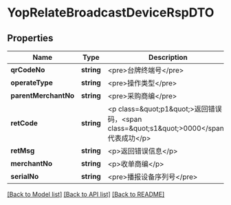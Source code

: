 # YopRelateBroadcastDeviceRspDTO

## Properties
Name | Type | Description | Notes
------------ | ------------- | ------------- | -------------
**qrCodeNo** | **string** | &lt;pre&gt;台牌终端号&lt;/pre&gt; | [optional] 
**operateType** | **string** | &lt;pre&gt;操作类型&lt;/pre&gt; | [optional] 
**parentMerchantNo** | **string** | &lt;pre&gt;采购商编&lt;/pre&gt; | [optional] 
**retCode** | **string** | &lt;p class&#x3D;\&quot;p1\&quot;&gt;返回错误码，&lt;span class&#x3D;\&quot;s1\&quot;&gt;0000&lt;/span&gt;代表成功&lt;/p&gt; | [optional] 
**retMsg** | **string** | &lt;p&gt;返回错误信息&lt;/p&gt; | [optional] 
**merchantNo** | **string** | &lt;p&gt;收单商编&lt;/p&gt; | [optional] 
**serialNo** | **string** | &lt;pre&gt;播报设备序列号&lt;/pre&gt; | [optional] 

[[Back to Model list]](../README.md#documentation-for-models) [[Back to API list]](../README.md#documentation-for-api-endpoints) [[Back to README]](../README.md)


